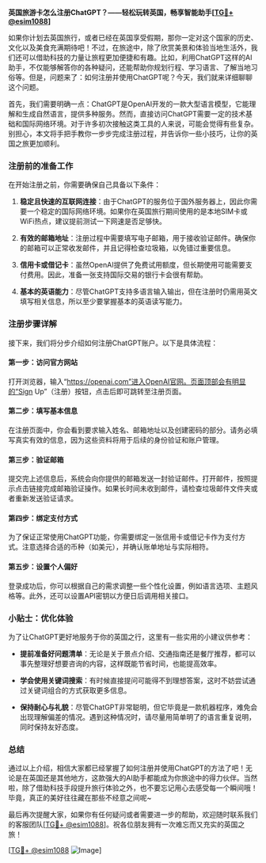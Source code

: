 **英国旅游卡怎么注册ChatGPT？——轻松玩转英国，畅享智能助手[[TG💪+ @esim1088](https://t.me/s/esim1088)]**

如果你计划去英国旅行，或者已经在英国享受假期，那你一定对这个国家的历史、文化以及美食充满期待吧！不过，在旅途中，除了欣赏美景和体验当地生活外，我们还可以借助科技的力量让旅程更加便捷和有趣。比如，利用ChatGPT这样的AI助手，不仅能够解答你的各种疑问，还能帮助你规划行程、学习语言、了解当地习俗等。但是，问题来了：如何注册并使用ChatGPT呢？今天，我们就来详细聊聊这个问题。

首先，我们需要明确一点：ChatGPT是OpenAI开发的一款大型语言模型，它能理解和生成自然语言，提供多种服务。然而，直接访问ChatGPT需要一定的技术基础和国际网络环境。对于许多初次接触这类工具的人来说，可能会觉得有些复杂。别担心，本文将手把手教你一步步完成注册过程，并告诉你一些小技巧，让你的英国之旅更加顺利。

### 注册前的准备工作

在开始注册之前，你需要确保自己具备以下条件：

1. **稳定且快速的互联网连接**：由于ChatGPT的服务位于国外服务器上，因此你需要一个稳定的国际网络环境。如果你在英国旅行期间使用的是本地SIM卡或WiFi热点，建议提前测试一下网速是否足够快。
   
2. **有效的邮箱地址**：注册过程中需要填写电子邮箱，用于接收验证邮件。确保你的邮箱可以正常收发邮件，并且记得检查垃圾箱，以免错过重要信息。

3. **信用卡或借记卡**：虽然OpenAI提供了免费试用额度，但长期使用可能需要支付费用。因此，准备一张支持国际交易的银行卡会很有帮助。

4. **基本的英语能力**：尽管ChatGPT支持多语言输入输出，但在注册时仍需用英文填写相关信息，所以至少要掌握基本的英语读写能力。

### 注册步骤详解

接下来，我们将分步介绍如何注册ChatGPT账户。以下是具体流程：

#### 第一步：访问官方网站

打开浏览器，输入“https://openai.com”进入OpenAI官网。页面顶部会有明显的“Sign Up”（注册）按钮，点击后即可跳转至注册页面。

#### 第二步：填写基本信息

在注册页面中，你会看到要求输入姓名、邮箱地址以及创建密码的部分。请务必填写真实有效的信息，因为这些资料将用于后续的身份验证和账户管理。

#### 第三步：验证邮箱

提交完上述信息后，系统会向你提供的邮箱发送一封验证邮件。打开邮件，按照提示点击链接完成邮箱验证操作。如果长时间未收到邮件，请检查垃圾邮件文件夹或者重新发送验证请求。

#### 第四步：绑定支付方式

为了保证正常使用ChatGPT功能，你需要绑定一张信用卡或借记卡作为支付方式。注意选择合适的币种（如美元），并确认账单地址与实际相符。

#### 第五步：设置个人偏好

登录成功后，你可以根据自己的需求调整一些个性化设置，例如语言选项、主题风格等。此外，还可以设置API密钥以方便日后调用相关接口。

### 小贴士：优化体验

为了让ChatGPT更好地服务于你的英国之行，这里有一些实用的小建议供参考：

- **提前准备好问题清单**：无论是关于景点介绍、交通指南还是餐厅推荐，都可以事先整理好想要咨询的内容，这样既能节省时间，也能提高效率。
  
- **学会使用关键词搜索**：有时候直接提问可能得不到理想答案，这时不妨尝试通过关键词组合的方式获取更多信息。

- **保持耐心与礼貌**：尽管ChatGPT非常聪明，但它毕竟是一款机器程序，难免会出现理解偏差的情况。遇到这种情况时，请尽量用简单明了的语言重复说明，同时保持友好态度。

### 总结

通过以上介绍，相信大家都已经掌握了如何注册并使用ChatGPT的方法了吧！无论是在英国还是其他地方，这款强大的AI助手都能成为你旅途中的得力伙伴。当然啦，除了借助科技手段提升旅行体验之外，也不要忘记用心去感受每一个瞬间哦！毕竟，真正的美好往往藏在那些不经意之间呢~

最后再次提醒大家，如果你有任何疑问或者需要进一步的帮助，欢迎随时联系我们的客服团队[[TG💪+ @esim1088](https://t.me/s/esim1088)]。祝各位朋友拥有一次难忘而又充实的英国之旅！

[[TG💪+ @esim1088](https://t.me/s/esim1088) ![Image](https://i.postimg.cc/4NQfJmqS/Snipaste-2025-05-13-00-14-12.png)]